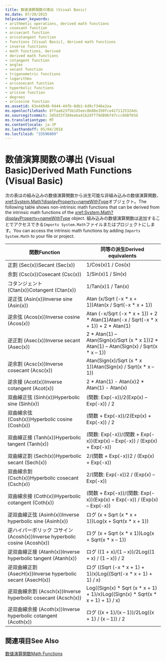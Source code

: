 ```yaml
---
title: 数値演算関数の導出 (Visual Basic)
ms.date: 07/20/2015
helpviewer_keywords:
- arithmetic operations, derived math functions
- cosecant function
- arcsecant function
- arccotangent function
- functions [Visual Basic], derived math functions
- inverse functions
- math functions, derived
- derived math functions
- cotangent function
- angles
- secant function
- trigonometric functions
- logarithms
- arccosecant function
- hyperbolic functions
- arcsine function
- degrees
- arccosine function
ms.assetid: 63e449d8-9444-44fb-8db1-6d9cf346e2aa
ms.openlocfilehash: 87faa623f5b145eec8b88e350fce4171125324dc
ms.sourcegitcommit: 3d5d33f384eeba41b2dff79d096f47ccc8d8f03d
ms.translationtype: MT
ms.contentlocale: ja-JP
ms.lasthandoff: 05/04/2018
ms.locfileid: "33596809"
---
```

# <a name="derived-math-functions-visual-basic"></a><span data-ttu-id="09ea3-102">数値演算関数の導出 (Visual Basic)</span><span class="sxs-lookup"><span data-stu-id="09ea3-102">Derived Math Functions (Visual Basic)</span></span>
<span data-ttu-id="09ea3-103">次の表はの組み込みの数値演算関数から派生可能な非組み込みの数値演算関数、<xref:System.Math?displayProperty=nameWithType>オブジェクト。</span><span class="sxs-lookup"><span data-stu-id="09ea3-103">The following table shows non-intrinsic math functions that can be derived from the intrinsic math functions of the <xref:System.Math?displayProperty=nameWithType> object.</span></span> <span data-ttu-id="09ea3-104">組み込みの数値演算関数は追加することでアクセスできる`Imports System.Math`ファイルまたはプロジェクトにします。</span><span class="sxs-lookup"><span data-stu-id="09ea3-104">You can access the intrinsic math functions by adding `Imports System.Math` to your file or project.</span></span>  
  
|<span data-ttu-id="09ea3-105">関数</span><span class="sxs-lookup"><span data-stu-id="09ea3-105">Function</span></span>|<span data-ttu-id="09ea3-106">同等の派生</span><span class="sxs-lookup"><span data-stu-id="09ea3-106">Derived equivalents</span></span>|  
|--------------|-------------------------|  
|<span data-ttu-id="09ea3-107">正割 (Sec(x))</span><span class="sxs-lookup"><span data-stu-id="09ea3-107">Secant (Sec(x))</span></span>|<span data-ttu-id="09ea3-108">1/Cos(x)</span><span class="sxs-lookup"><span data-stu-id="09ea3-108">1 / Cos(x)</span></span>|  
|<span data-ttu-id="09ea3-109">余割 (Csc(x))</span><span class="sxs-lookup"><span data-stu-id="09ea3-109">Cosecant (Csc(x))</span></span>|<span data-ttu-id="09ea3-110">1/Sin(x)</span><span class="sxs-lookup"><span data-stu-id="09ea3-110">1 / Sin(x)</span></span>|  
|<span data-ttu-id="09ea3-111">コタンジェント (Ctan(x))</span><span class="sxs-lookup"><span data-stu-id="09ea3-111">Cotangent (Ctan(x))</span></span>|<span data-ttu-id="09ea3-112">1/Tan(x)</span><span class="sxs-lookup"><span data-stu-id="09ea3-112">1 / Tan(x)</span></span>|  
|<span data-ttu-id="09ea3-113">逆正弦 (Asin(x))</span><span class="sxs-lookup"><span data-stu-id="09ea3-113">Inverse sine (Asin(x))</span></span>|<span data-ttu-id="09ea3-114">Atan (x/Sqrt (-x \* x + 1))</span><span class="sxs-lookup"><span data-stu-id="09ea3-114">Atan(x / Sqrt(-x \* x + 1))</span></span>|  
|<span data-ttu-id="09ea3-115">逆余弦 (Acos(x))</span><span class="sxs-lookup"><span data-stu-id="09ea3-115">Inverse cosine (Acos(x))</span></span>|<span data-ttu-id="09ea3-116">Atan (-x/Sqrt (-x * x + 1)) + 2 \* Atan(1)</span><span class="sxs-lookup"><span data-stu-id="09ea3-116">Atan(-x / Sqrt(-x * x + 1)) + 2 \* Atan(1)</span></span>|  
|<span data-ttu-id="09ea3-117">逆正割 (Asec(x))</span><span class="sxs-lookup"><span data-stu-id="09ea3-117">Inverse secant (Asec(x))</span></span>|<span data-ttu-id="09ea3-118">2 * Atan(1) – Atan(Sign(x)/Sqrt (x \* x 1))</span><span class="sxs-lookup"><span data-stu-id="09ea3-118">2 * Atan(1) – Atan(Sign(x) / Sqrt(x \* x – 1))</span></span>|  
|<span data-ttu-id="09ea3-119">逆余割 (Acsc(x))</span><span class="sxs-lookup"><span data-stu-id="09ea3-119">Inverse cosecant (Acsc(x))</span></span>|<span data-ttu-id="09ea3-120">Atan(Sign(x)/Sqrt (x \* x 1))</span><span class="sxs-lookup"><span data-stu-id="09ea3-120">Atan(Sign(x) / Sqrt(x \* x – 1))</span></span>|  
|<span data-ttu-id="09ea3-121">逆余接 (Acot(x))</span><span class="sxs-lookup"><span data-stu-id="09ea3-121">Inverse cotangent (Acot(x))</span></span>|<span data-ttu-id="09ea3-122">2 \* Atan(1) - Atan(x)</span><span class="sxs-lookup"><span data-stu-id="09ea3-122">2 \* Atan(1) - Atan(x)</span></span>|  
|<span data-ttu-id="09ea3-123">双曲線正弦 (Sinh(x))</span><span class="sxs-lookup"><span data-stu-id="09ea3-123">Hyperbolic sine (Sinh(x))</span></span>|<span data-ttu-id="09ea3-124">(関数: Exp(-x))/2</span><span class="sxs-lookup"><span data-stu-id="09ea3-124">(Exp(x) – Exp(-x)) / 2</span></span>|  
|<span data-ttu-id="09ea3-125">双曲線余弦 (Cosh(x))</span><span class="sxs-lookup"><span data-stu-id="09ea3-125">Hyperbolic cosine (Cosh(x))</span></span>|<span data-ttu-id="09ea3-126">(関数 + Exp(-x))/2</span><span class="sxs-lookup"><span data-stu-id="09ea3-126">(Exp(x) + Exp(-x)) / 2</span></span>|  
|<span data-ttu-id="09ea3-127">双曲線正接 (Tanh(x))</span><span class="sxs-lookup"><span data-stu-id="09ea3-127">Hyperbolic tangent (Tanh(x))</span></span>|<span data-ttu-id="09ea3-128">(関数: Exp(-x))/(関数 + Exp(-x))</span><span class="sxs-lookup"><span data-stu-id="09ea3-128">(Exp(x) – Exp(-x)) / (Exp(x) + Exp(-x))</span></span>|  
|<span data-ttu-id="09ea3-129">双曲線正割 (Sech(x))</span><span class="sxs-lookup"><span data-stu-id="09ea3-129">Hyperbolic secant (Sech(x))</span></span>|<span data-ttu-id="09ea3-130">2/(関数 + Exp(-x))</span><span class="sxs-lookup"><span data-stu-id="09ea3-130">2 / (Exp(x) + Exp(-x))</span></span>|  
|<span data-ttu-id="09ea3-131">双曲線余割 (Csch(x))</span><span class="sxs-lookup"><span data-stu-id="09ea3-131">Hyperbolic cosecant (Csch(x))</span></span>|<span data-ttu-id="09ea3-132">2/(関数: Exp(-x))</span><span class="sxs-lookup"><span data-stu-id="09ea3-132">2 / (Exp(x) – Exp(-x))</span></span>|  
|<span data-ttu-id="09ea3-133">双曲線余接 (Coth(x))</span><span class="sxs-lookup"><span data-stu-id="09ea3-133">Hyperbolic cotangent (Coth(x))</span></span>|<span data-ttu-id="09ea3-134">(関数 + Exp(-x))/(関数: Exp(-x))</span><span class="sxs-lookup"><span data-stu-id="09ea3-134">(Exp(x) + Exp(-x)) / (Exp(x) – Exp(-x))</span></span>|  
|<span data-ttu-id="09ea3-135">逆双曲線正弦 (Asinh(x))</span><span class="sxs-lookup"><span data-stu-id="09ea3-135">Inverse hyperbolic sine (Asinh(x))</span></span>|<span data-ttu-id="09ea3-136">ログ (x + Sqrt (x \* x + 1))</span><span class="sxs-lookup"><span data-stu-id="09ea3-136">Log(x + Sqrt(x \* x + 1))</span></span>|  
|<span data-ttu-id="09ea3-137">逆ハイパーボリック コサイン (Acosh(x))</span><span class="sxs-lookup"><span data-stu-id="09ea3-137">Inverse hyperbolic cosine (Acosh(x))</span></span>|<span data-ttu-id="09ea3-138">ログ (x + Sqrt (x \* x 1))</span><span class="sxs-lookup"><span data-stu-id="09ea3-138">Log(x + Sqrt(x \* x – 1))</span></span>|  
|<span data-ttu-id="09ea3-139">逆双曲線正接 (Atanh(x))</span><span class="sxs-lookup"><span data-stu-id="09ea3-139">Inverse hyperbolic tangent (Atanh(x))</span></span>|<span data-ttu-id="09ea3-140">ログ ((1 + x)/(1 – x))/2</span><span class="sxs-lookup"><span data-stu-id="09ea3-140">Log((1 + x) / (1 – x)) / 2</span></span>|  
|<span data-ttu-id="09ea3-141">逆双曲線正割 (AsecH(x))</span><span class="sxs-lookup"><span data-stu-id="09ea3-141">Inverse hyperbolic secant (AsecH(x))</span></span>|<span data-ttu-id="09ea3-142">ログ ((Sqrt (-x \* x + 1) + 1)/x)</span><span class="sxs-lookup"><span data-stu-id="09ea3-142">Log((Sqrt(-x \* x + 1) + 1) / x)</span></span>|  
|<span data-ttu-id="09ea3-143">逆双曲線余割 (Acsch(x))</span><span class="sxs-lookup"><span data-stu-id="09ea3-143">Inverse hyperbolic cosecant (Acsch(x))</span></span>|<span data-ttu-id="09ea3-144">Log((Sign(x) * Sqrt (x \* x + 1) + 1)/x)</span><span class="sxs-lookup"><span data-stu-id="09ea3-144">Log((Sign(x) * Sqrt(x \* x + 1) + 1) / x)</span></span>|  
|<span data-ttu-id="09ea3-145">逆双曲線余接 (Acoth(x))</span><span class="sxs-lookup"><span data-stu-id="09ea3-145">Inverse hyperbolic cotangent (Acoth(x))</span></span>|<span data-ttu-id="09ea3-146">ログ ((x + 1)/(x – 1))/2</span><span class="sxs-lookup"><span data-stu-id="09ea3-146">Log((x + 1) / (x – 1)) / 2</span></span>|  
  
## <a name="see-also"></a><span data-ttu-id="09ea3-147">関連項目</span><span class="sxs-lookup"><span data-stu-id="09ea3-147">See Also</span></span>  
 [<span data-ttu-id="09ea3-148">数値演算関数</span><span class="sxs-lookup"><span data-stu-id="09ea3-148">Math Functions</span></span>](../../../visual-basic/language-reference/functions/math-functions.md)
